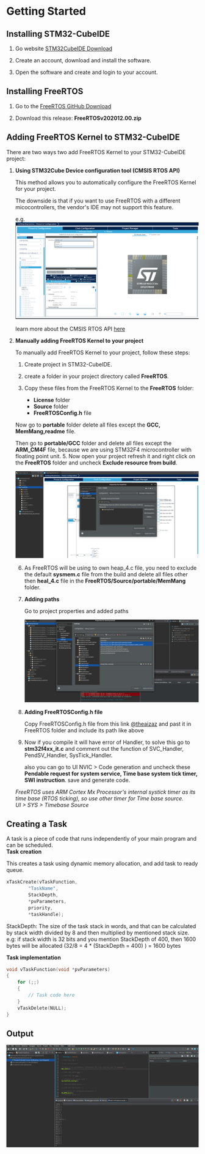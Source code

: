 # Getting Started

## Installing STM32-CubeIDE

1. Go website [STM32CubeIDE Download](https://www.st.com/en/development-tools/stm32cubeide.html)

2. Create an account, download and install the software.

3. Open the software and create and login to your account.

## Installing FreeRTOS

1. Go to the [FreeRTOS GitHub Download](https://github.com/FreeRTOS/FreeRTOS/releases/tag/202012.00)

2. Download this release: **FreeRTOSv202012.00.zip**

## Adding FreeRTOS Kernel to STM32-CubeIDE

There are two ways two add FreeRTOS Kernel to your STM32-CubeIDE project:

1. **Using STM32Cube Device configuration tool (CMSIS RTOS API)**

    This method allows you to automatically configure the FreeRTOS Kernel for your project.

    The downside is that if you want to use FreeRTOS with a different micocontrollers, the vendor's IDE may not support this feature.

    e.g.
    !["CubeIDE CMSIS RTOS API"](./Images/CMSIS.png)

    learn more about the CMSIS RTOS API [here](https://arm-software.github.io/CMSIS_6/latest/RTOS2/index.html)

2. **Manually adding FreeRTOS Kernel to your project**

    To manually add FreeRTOS Kernel to your project, follow these steps:

    1. Create project in STM32-CubeIDE.

    2. create a folder in your project directory called **FreeRTOS**. 

    3. Copy these files from the FreeRTOS Kernel to the **FreeRTOS** folder:
        - **License** folder
        - **Source** folder
        - **FreeRTOSConfig.h** file

    Now go to **portable** folder delete all files except the **GCC, MemMang,readme** file.

    Then go to **portable/GCC** folder and delete all files except the **ARM_CM4F** file, because we are using STM32F4 microcontroller with floating point unit.
    5. Now open your project refresh it and right click on the **FreeRTOS** folder and uncheck **Exclude resource from build**.

    !["uncheck"](./Images/uncheck.png)

    6. As FreeRTOS will be using to own heap_4.c file, you need to exclude the default **sysmem.c** file from the build and delete all files other then **heal_4.c** file in the **FreeRTOS/Source/portable/MemMang** folder.

    7. **Adding paths**

        Go to project properties and added paths

        !["paths"](./Images/paths.png)

    8. **Adding FreeRTOSConfig.h file**

        Copy FreeRTOSConfig.h file from this link [@theaizaz](https://raw.githubusercontent.com/theaizaz/STM32-FreeRTOS/refs/heads/main/Getting%20Started/Getting-Started/FreeRTOS/FreeRTOSConfig.h)
        and past it in FreeRTOS folder and include its path like above
    
    9. Now if you  compile it will have error of Handler, to solve this go to **stm32f4xx_it.c** and comment out the function of SVC_Handler, PendSV_Handler, SysTick_Handler.

        also you can go to UI NVIC > Code generation and uncheck these **Pendable request for system service, Time base system tick timer, SWI instruction**. save and generate code.

    *FreeRTOS uses ARM Cortex Mx Processor's internal systick timer as its time base (RTOS ticking), so use other timer for Time base source.\
    UI > SYS > Timebase Source*
    

## Creating a Task

A task is a piece of code that runs independently of your main program and can be scheduled.\
**Task creation**

This creates a task using dynamic memory allocation, and add task to ready queue. 
```c
xTaskCreate(vTaskFunction,
        "TaskName",
        StackDepth,
        *pvParameters, 
        priority,
        *taskHandle);
```

StackDepth: The size of the task stack in words, and that can be calculated by stack width divided by 8 and then multiplied by mentioned stack size.\
e.g: if stack width is 32 bits and you mention StackDepth of 400, then 1600 bytes will be allocated (32/8 = 4 * (StackDepth = 400) ) = 1600 bytes

**Task implementation**

```c
void vTaskFunction(void *pvParameters)
{
    for (;;)
    {
        // Task code here
    }
    vTaskDelete(NULL);
}
```
## Output

!["Output"](./Images/output.png)
